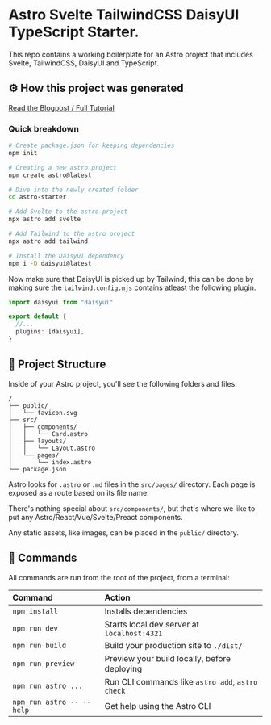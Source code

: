 # Astro Svelte TailwindCSS DaisyUI TypeScript Starter.

This repo contains a working boilerplate for an Astro project that includes Svelte, TailwindCSS, DaisyUI and TypeScript.

## ⚙️ How this project was generated

[Read the Blogpost / Full Tutorial](https://kishannirghin.medium.com/setting-up-astro-with-svelte-tailwind-daisyui-typescript-anno-may-2024-9d086af0ddcb)


### Quick breakdown

```sh
# Create package.json for keeping dependencies
npm init

# Creating a new astro project
npm create astro@latest

# Dive into the newly created folder
cd astro-starter

# Add Svelte to the astro project
npx astro add svelte

# Add Tailwind to the astro project
npx astro add tailwind

# Install the DaisyUI dependency
npm i -D daisyui@latest
```

Now make sure that DaisyUI is picked up by Tailwind, this can be done by making sure the `tailwind.config.mjs` contains atleast the following plugin.

```ts
import daisyui from "daisyui"

export default {
  //...
  plugins: [daisyui],
}
```


## 🚀 Project Structure

Inside of your Astro project, you'll see the following folders and files:

```text
/
├── public/
│   └── favicon.svg
├── src/
│   ├── components/
│   │   └── Card.astro
│   ├── layouts/
│   │   └── Layout.astro
│   └── pages/
│       └── index.astro
└── package.json
```

Astro looks for `.astro` or `.md` files in the `src/pages/` directory. Each page is exposed as a route based on its file name.

There's nothing special about `src/components/`, but that's where we like to put any Astro/React/Vue/Svelte/Preact components.

Any static assets, like images, can be placed in the `public/` directory.

## 🧞 Commands

All commands are run from the root of the project, from a terminal:

| Command                   | Action                                           |
| :------------------------ | :----------------------------------------------- |
| `npm install`             | Installs dependencies                            |
| `npm run dev`             | Starts local dev server at `localhost:4321`      |
| `npm run build`           | Build your production site to `./dist/`          |
| `npm run preview`         | Preview your build locally, before deploying     |
| `npm run astro ...`       | Run CLI commands like `astro add`, `astro check` |
| `npm run astro -- --help` | Get help using the Astro CLI                     |

